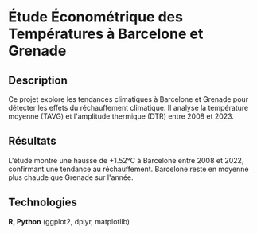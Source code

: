 # Étude Économétrique des Températures à Barcelone et Grenade

## Description
Ce projet explore les tendances climatiques à Barcelone et Grenade pour détecter les effets du réchauffement climatique. Il analyse la température moyenne (TAVG) et l'amplitude thermique (DTR) entre 2008 et 2023.

## Résultats
L’étude montre une hausse de +1.52°C à Barcelone entre 2008 et 2022, confirmant une tendance au réchauffement. Barcelone reste en moyenne plus chaude que Grenade sur l'année.

## Technologies
**R, Python** (ggplot2, dplyr, matplotlib)
